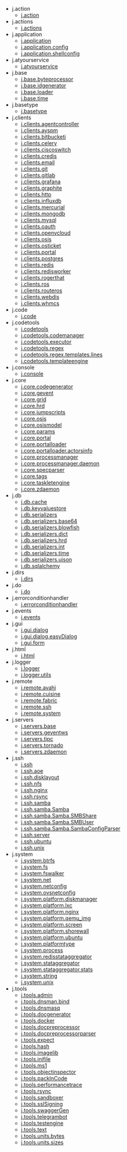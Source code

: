 * j.action
    * [j.action](action/j.action.md)
* j.actions
    * [j.actions](actions/j.actions.md)
* j.application
    * [j.application](application/j.application.md)
    * [j.application.config](application/j.application.config.md)
    * [j.application.shellconfig](application/j.application.shellconfig.md)
* j.atyourservice
    * [j.atyourservice](atyourservice/j.atyourservice.md)
* j.base
    * [j.base.byteprocessor](base/j.base.byteprocessor.md)
    * [j.base.idgenerator](base/j.base.idgenerator.md)
    * [j.base.loader](base/j.base.loader.md)
    * [j.base.time](base/j.base.time.md)
* j.basetype
    * [j.basetype](basetype/j.basetype.md)
* j.clients
    * [j.clients.agentcontroller](clients/j.clients.agentcontroller.md)
    * [j.clients.ayspm](clients/j.clients.ayspm.md)
    * [j.clients.bitbucketi](clients/j.clients.bitbucketi.md)
    * [j.clients.celery](clients/j.clients.celery.md)
    * [j.clients.ciscoswitch](clients/j.clients.ciscoswitch.md)
    * [j.clients.credis](clients/j.clients.credis.md)
    * [j.clients.email](clients/j.clients.email.md)
    * [j.clients.git](clients/j.clients.git.md)
    * [j.clients.gitlab](clients/j.clients.gitlab.md)
    * [j.clients.grafana](clients/j.clients.grafana.md)
    * [j.clients.graphite](clients/j.clients.graphite.md)
    * [j.clients.http](clients/j.clients.http.md)
    * [j.clients.influxdb](clients/j.clients.influxdb.md)
    * [j.clients.mercurial](clients/j.clients.mercurial.md)
    * [j.clients.mongodb](clients/j.clients.mongodb.md)
    * [j.clients.mysql](clients/j.clients.mysql.md)
    * [j.clients.oauth](clients/j.clients.oauth.md)
    * [j.clients.openvcloud](clients/j.clients.openvcloud.md)
    * [j.clients.osis](clients/j.clients.osis.md)
    * [j.clients.osticket](clients/j.clients.osticket.md)
    * [j.clients.portal](clients/j.clients.portal.md)
    * [j.clients.postgres](clients/j.clients.postgres.md)
    * [j.clients.redis](clients/j.clients.redis.md)
    * [j.clients.redisworker](clients/j.clients.redisworker.md)
    * [j.clients.rogerthat](clients/j.clients.rogerthat.md)
    * [j.clients.ros](clients/j.clients.ros.md)
    * [j.clients.routeros](clients/j.clients.routeros.md)
    * [j.clients.webdis](clients/j.clients.webdis.md)
    * [j.clients.whmcs](clients/j.clients.whmcs.md)
* j.code
    * [j.code](code/j.code.md)
* j.codetools
    * [j.codetools](codetools/j.codetools.md)
    * [j.codetools.codemanager](codetools/j.codetools.codemanager.md)
    * [j.codetools.executor](codetools/j.codetools.executor.md)
    * [j.codetools.regex](codetools/j.codetools.regex.md)
    * [j.codetools.regex.templates.lines](codetools/j.codetools.regex.templates.lines.md)
    * [j.codetools.templateengine](codetools/j.codetools.templateengine.md)
* j.console
    * [j.console](console/j.console.md)
* j.core
    * [j.core.codegenerator](core/j.core.codegenerator.md)
    * [j.core.gevent](core/j.core.gevent.md)
    * [j.core.grid](core/j.core.grid.md)
    * [j.core.hrd](core/j.core.hrd.md)
    * [j.core.jumpscripts](core/j.core.jumpscripts.md)
    * [j.core.osis](core/j.core.osis.md)
    * [j.core.osismodel](core/j.core.osismodel.md)
    * [j.core.params](core/j.core.params.md)
    * [j.core.portal](core/j.core.portal.md)
    * [j.core.portalloader](core/j.core.portalloader.md)
    * [j.core.portalloader.actorsinfo](core/j.core.portalloader.actorsinfo.md)
    * [j.core.processmanager](core/j.core.processmanager.md)
    * [j.core.processmanager.daemon](core/j.core.processmanager.daemon.md)
    * [j.core.specparser](core/j.core.specparser.md)
    * [j.core.tags](core/j.core.tags.md)
    * [j.core.taskletengine](core/j.core.taskletengine.md)
    * [j.core.zdaemon](core/j.core.zdaemon.md)
* j.db
    * [j.db.cache](db/j.db.cache.md)
    * [j.db.keyvaluestore](db/j.db.keyvaluestore.md)
    * [j.db.serializers](db/j.db.serializers.md)
    * [j.db.serializers.base64](db/j.db.serializers.base64.md)
    * [j.db.serializers.blowfish](db/j.db.serializers.blowfish.md)
    * [j.db.serializers.dict](db/j.db.serializers.dict.md)
    * [j.db.serializers.hrd](db/j.db.serializers.hrd.md)
    * [j.db.serializers.int](db/j.db.serializers.int.md)
    * [j.db.serializers.time](db/j.db.serializers.time.md)
    * [j.db.serializers.ujson](db/j.db.serializers.ujson.md)
    * [j.db.sqlalchemy](db/j.db.sqlalchemy.md)
* j.dirs
    * [j.dirs](dirs/j.dirs.md)
* j.do
    * [j.do](do/j.do.md)
* j.errorconditionhandler
    * [j.errorconditionhandler](errorconditionhandler/j.errorconditionhandler.md)
* j.events
    * [j.events](events/j.events.md)
* j.gui
    * [j.gui.dialog](gui/j.gui.dialog.md)
    * [j.gui.dialog.easyDialog](gui/j.gui.dialog.easyDialog.md)
    * [j.gui.form](gui/j.gui.form.md)
* j.html
    * [j.html](html/j.html.md)
* j.logger
    * [j.logger](logger/j.logger.md)
    * [j.logger.utils](logger/j.logger.utils.md)
* j.remote
    * [j.remote.avahi](remote/j.remote.avahi.md)
    * [j.remote.cuisine](remote/j.remote.cuisine.md)
    * [j.remote.fabric](remote/j.remote.fabric.md)
    * [j.remote.ssh](remote/j.remote.ssh.md)
    * [j.remote.system](remote/j.remote.system.md)
* j.servers
    * [j.servers.base](servers/j.servers.base.md)
    * [j.servers.geventws](servers/j.servers.geventws.md)
    * [j.servers.tipc](servers/j.servers.tipc.md)
    * [j.servers.tornado](servers/j.servers.tornado.md)
    * [j.servers.zdaemon](servers/j.servers.zdaemon.md)
* j.ssh
    * [j.ssh](ssh/j.ssh.md)
    * [j.ssh.aoe](ssh/j.ssh.aoe.md)
    * [j.ssh.disklayout](ssh/j.ssh.disklayout.md)
    * [j.ssh.nfs](ssh/j.ssh.nfs.md)
    * [j.ssh.nginx](ssh/j.ssh.nginx.md)
    * [j.ssh.rsync](ssh/j.ssh.rsync.md)
    * [j.ssh.samba](ssh/j.ssh.samba.md)
    * [j.ssh.samba.Samba](ssh/j.ssh.samba.Samba.md)
    * [j.ssh.samba.Samba.SMBShare](ssh/j.ssh.samba.Samba.SMBShare.md)
    * [j.ssh.samba.Samba.SMBUser](ssh/j.ssh.samba.Samba.SMBUser.md)
    * [j.ssh.samba.Samba.SambaConfigParser](ssh/j.ssh.samba.Samba.SambaConfigParser.md)
    * [j.ssh.server](ssh/j.ssh.server.md)
    * [j.ssh.ubuntu](ssh/j.ssh.ubuntu.md)
    * [j.ssh.unix](ssh/j.ssh.unix.md)
* j.system
    * [j.system.btrfs](system/j.system.btrfs.md)
    * [j.system.fs](system/j.system.fs.md)
    * [j.system.fswalker](system/j.system.fswalker.md)
    * [j.system.net](system/j.system.net.md)
    * [j.system.netconfig](system/j.system.netconfig.md)
    * [j.system.ovsnetconfig](system/j.system.ovsnetconfig.md)
    * [j.system.platform.diskmanager](system/j.system.platform.diskmanager.md)
    * [j.system.platform.lxc](system/j.system.platform.lxc.md)
    * [j.system.platform.nginx](system/j.system.platform.nginx.md)
    * [j.system.platform.qemu_img](system/j.system.platform.qemu_img.md)
    * [j.system.platform.screen](system/j.system.platform.screen.md)
    * [j.system.platform.shorewall](system/j.system.platform.shorewall.md)
    * [j.system.platform.ubuntu](system/j.system.platform.ubuntu.md)
    * [j.system.platformtype](system/j.system.platformtype.md)
    * [j.system.process](system/j.system.process.md)
    * [j.system.redisstataggregator](system/j.system.redisstataggregator.md)
    * [j.system.stataggregator](system/j.system.stataggregator.md)
    * [j.system.stataggregator.stats](system/j.system.stataggregator.stats.md)
    * [j.system.string](system/j.system.string.md)
    * [j.system.unix](system/j.system.unix.md)
* j.tools
    * [j.tools.admin](tools/j.tools.admin.md)
    * [j.tools.dnsman.bind](tools/j.tools.dnsman.bind.md)
    * [j.tools.dnsmasq](tools/j.tools.dnsmasq.md)
    * [j.tools.docgenerator](tools/j.tools.docgenerator.md)
    * [j.tools.docker](tools/j.tools.docker.md)
    * [j.tools.docpreprocessor](tools/j.tools.docpreprocessor.md)
    * [j.tools.docpreprocessorparser](tools/j.tools.docpreprocessorparser.md)
    * [j.tools.expect](tools/j.tools.expect.md)
    * [j.tools.hash](tools/j.tools.hash.md)
    * [j.tools.imagelib](tools/j.tools.imagelib.md)
    * [j.tools.inifile](tools/j.tools.inifile.md)
    * [j.tools.ms1](tools/j.tools.ms1.md)
    * [j.tools.objectinspector](tools/j.tools.objectinspector.md)
    * [j.tools.packInCode](tools/j.tools.packInCode.md)
    * [j.tools.performancetrace](tools/j.tools.performancetrace.md)
    * [j.tools.rsync](tools/j.tools.rsync.md)
    * [j.tools.sandboxer](tools/j.tools.sandboxer.md)
    * [j.tools.sslSigning](tools/j.tools.sslSigning.md)
    * [j.tools.swaggerGen](tools/j.tools.swaggerGen.md)
    * [j.tools.telegrambot](tools/j.tools.telegrambot.md)
    * [j.tools.testengine](tools/j.tools.testengine.md)
    * [j.tools.text](tools/j.tools.text.md)
    * [j.tools.units.bytes](tools/j.tools.units.bytes.md)
    * [j.tools.units.sizes](tools/j.tools.units.sizes.md)
